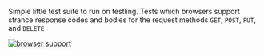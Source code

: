 Simple little test suite to run on testling. Tests which browsers support strance response codes and bodies for the request methods `GET`, `POST`, `PUT`, and `DELETE`

[![browser support](https://ci.testling.com/spenceralger/xhr-method-test.png)](https://ci.testling.com/spenceralger/xhr-method-test)
